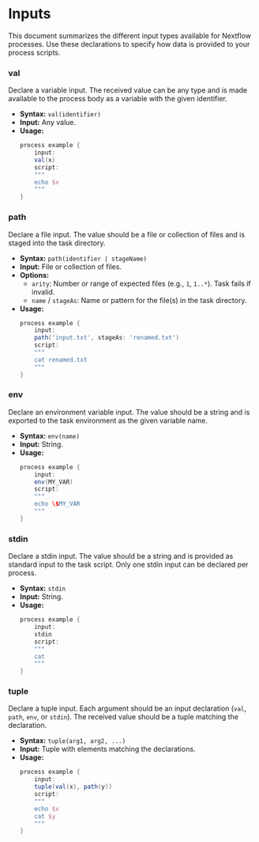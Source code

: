 # Inputs

This document summarizes the different input types available for Nextflow processes. Use these declarations to specify how data is provided to your process scripts.

### val

Declare a variable input. The received value can be any type and is made available to the process body as a variable with the given identifier.

- **Syntax:** `val(identifier)`
- **Input:** Any value.
- **Usage:**
    ```groovy
    process example {
        input:
        val(x)
        script:
        """
        echo $x
        """
    }
    ```

### path

Declare a file input. The value should be a file or collection of files and is staged into the task directory.

- **Syntax:** `path(identifier | stageName)`
- **Input:** File or collection of files.
- **Options:**
    - `arity`: Number or range of expected files (e.g., `1`, `1..*`). Task fails if invalid.
    - `name` / `stageAs`: Name or pattern for the file(s) in the task directory.
- **Usage:**
    ```groovy
    process example {
        input:
        path('input.txt', stageAs: 'renamed.txt')
        script:
        """
        cat renamed.txt
        """
    }
    ```

### env

Declare an environment variable input. The value should be a string and is exported to the task environment as the given variable name.

- **Syntax:** `env(name)`
- **Input:** String.
- **Usage:**
    ```groovy
    process example {
        input:
        env(MY_VAR)
        script:
        """
        echo \$MY_VAR
        """
    }
    ```

### stdin

Declare a stdin input. The value should be a string and is provided as standard input to the task script. Only one stdin input can be declared per process.

- **Syntax:** `stdin`
- **Input:** String.
- **Usage:**
    ```groovy
    process example {
        input:
        stdin
        script:
        """
        cat
        """
    }
    ```

### tuple

Declare a tuple input. Each argument should be an input declaration (`val`, `path`, `env`, or `stdin`). The received value should be a tuple matching the declaration.

- **Syntax:** `tuple(arg1, arg2, ...)`
- **Input:** Tuple with elements matching the declarations.
- **Usage:**
    ```groovy
    process example {
        input:
        tuple(val(x), path(y))
        script:
        """
        echo $x
        cat $y
        """
    }
    ```
